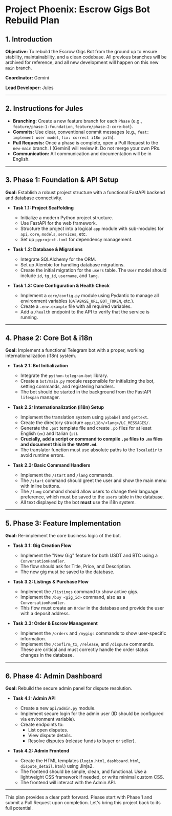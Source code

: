 # Project Phoenix: Escrow Gigs Bot Rebuild Plan

## 1. Introduction

**Objective:** To rebuild the Escrow Gigs Bot from the ground up to ensure stability, maintainability, and a clean codebase. All previous branches will be archived for reference, and all new development will happen on this new `main` branch.

**Coordinator:** Gemini

**Lead Developer:** Jules

---

## 2. Instructions for Jules

-   **Branching:** Create a new feature branch for each `Phase` (e.g., `feature/phase-1-foundation`, `feature/phase-2-core-bot`).
-   **Commits:** Use clear, conventional commit messages (e.g., `feat: implement user model`, `fix: correct i18n path`).
-   **Pull Requests:** Once a phase is complete, open a Pull Request to the `new-main` branch. I (Gemini) will review it. Do not merge your own PRs.
-   **Communication:** All communication and documentation will be in English.

---

## 3. Phase 1: Foundation & API Setup

**Goal:** Establish a robust project structure with a functional FastAPI backend and database connectivity.

-   **Task 1.1: Project Scaffolding**
    -   Initialize a modern Python project structure.
    -   Use FastAPI for the web framework.
    -   Structure the project into a logical `app` module with sub-modules for `api`, `core`, `models`, `services`, etc.
    -   Set up `pyproject.toml` for dependency management.

-   **Task 1.2: Database & Migrations**
    -   Integrate SQLAlchemy for the ORM.
    -   Set up Alembic for handling database migrations.
    -   Create the initial migration for the `users` table. The `User` model should include `id`, `tg_id`, `username`, and `lang`.

-   **Task 1.3: Core Configuration & Health Check**
    -   Implement a `core/config.py` module using Pydantic to manage all environment variables (`DATABASE_URL`, `BOT_TOKEN`, etc.).
    -   Create a `.env.example` file with all required variables.
    -   Add a `/health` endpoint to the API to verify that the service is running.

---

## 4. Phase 2: Core Bot & i18n

**Goal:** Implement a functional Telegram bot with a proper, working internationalization (i18n) system.

-   **Task 2.1: Bot Initialization**
    -   Integrate the `python-telegram-bot` library.
    -   Create a `bot/main.py` module responsible for initializing the bot, setting commands, and registering handlers.
    -   The bot should be started in the background from the FastAPI `lifespan` manager.

-   **Task 2.2: Internationalization (i18n) Setup**
    -   Implement the translation system using `pybabel` and `gettext`.
    -   Create the directory structure `app/i18n/<lang>/LC_MESSAGES/`.
    -   Generate the `.pot` template file and create `.po` files for at least English (`en`) and Italian (`it`).
    -   **Crucially, add a script or command to compile `.po` files to `.mo` files and document this in the `README.md`.**
    -   The translator function must use absolute paths to the `localedir` to avoid runtime errors.

-   **Task 2.3: Basic Command Handlers**
    -   Implement the `/start` and `/lang` commands.
    -   The `/start` command should greet the user and show the main menu with inline buttons.
    -   The `/lang` command should allow users to change their language preference, which must be saved to the `users` table in the database.
    -   All text displayed by the bot **must** use the i18n system.

---

## 5. Phase 3: Feature Implementation

**Goal:** Re-implement the core business logic of the bot.

-   **Task 3.1: Gig Creation Flow**
    -   Implement the "New Gig" feature for both USDT and BTC using a `ConversationHandler`.
    -   The flow should ask for Title, Price, and Description.
    -   The new gig must be saved to the database.

-   **Task 3.2: Listings & Purchase Flow**
    -   Implement the `/listings` command to show active gigs.
    -   Implement the `/buy <gig_id>` command, also as a `ConversationHandler`.
    -   This flow must create an `Order` in the database and provide the user with a deposit address.

-   **Task 3.3: Order & Escrow Management**
    -   Implement the `/orders` and `/mygigs` commands to show user-specific information.
    -   Implement the `/confirm_tx`, `/release`, and `/dispute` commands. These are critical and must correctly handle the order status changes in the database.

---

## 6. Phase 4: Admin Dashboard

**Goal:** Rebuild the secure admin panel for dispute resolution.

-   **Task 4.1: Admin API**
    -   Create a new `api/admin.py` module.
    -   Implement secure login for the admin user (ID should be configured via environment variable).
    -   Create endpoints to:
        -   List open disputes.
        -   View dispute details.
        -   Resolve disputes (release funds to buyer or seller).

-   **Task 4.2: Admin Frontend**
    -   Create the HTML templates (`login.html`, `dashboard.html`, `dispute_detail.html`) using Jinja2.
    -   The frontend should be simple, clean, and functional. Use a lightweight CSS framework if needed, or write minimal custom CSS.
    -   The frontend will interact with the Admin API.

---

This plan provides a clear path forward. Please start with Phase 1 and submit a Pull Request upon completion. Let's bring this project back to its full potential.
